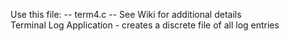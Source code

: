 Use this file: -- term4.c -- See Wiki for additional details  
Terminal Log Application - creates a discrete file of all log entries
